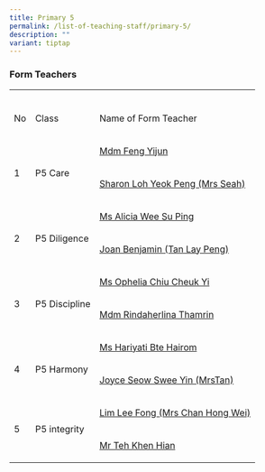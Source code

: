 ```yaml
---
title: Primary 5
permalink: /list-of-teaching-staff/primary-5/
description: ""
variant: tiptap
---
```

<h3><strong>Form Teachers</strong></h3>
<table style="minWidth: 75px">
<colgroup>
<col>
<col>
<col>
</colgroup>
<tbody>
<tr>
<td rowspan="1" colspan="1">
<p></p>
</td>
<td rowspan="1" colspan="1">
<p></p>
</td>
<td rowspan="1" colspan="1">
<p></p>
</td>
</tr>
<tr>
<td rowspan="1" colspan="1">
<p>No</p>
</td>
<td rowspan="1" colspan="1">
<p>Class</p>
</td>
<td rowspan="1" colspan="1">
<p>Name of Form Teacher</p>
</td>
</tr>
<tr>
<td rowspan="2" colspan="1">
<p>
<br>1</p>
</td>
<td rowspan="2" colspan="1">
<p>
<br>P5 Care</p>
</td>
<td rowspan="1" colspan="1">
<p><a href="mailto:feng_yijun@schools.gov.sg" rel="noopener nofollow" target="_blank">Mdm Feng Yijun</a>
</p>
</td>
</tr>
<tr>
<td rowspan="1" colspan="1">
<p><a href="mailto:loh_yeok_peng_sharon@schools.gov.sg" rel="noopener nofollow" target="_blank">Sharon Loh Yeok Peng (Mrs Seah)</a>
</p>
</td>
</tr>
<tr>
<td rowspan="2" colspan="1">
<p>
<br>2</p>
</td>
<td rowspan="2" colspan="1">
<p>
<br>P5 Diligence</p>
</td>
<td rowspan="1" colspan="1">
<p><a href="mailto:alicia_wee_su_ping@schools.gov.sg" rel="noopener nofollow" target="_blank">Ms Alicia Wee Su Ping</a>
</p>
</td>
</tr>
<tr>
<td rowspan="1" colspan="1">
<p><a href="mailto:tan_lay_peng_a@schools.gov.sg" rel="noopener nofollow" target="_blank">Joan Benjamin (Tan Lay Peng)</a>
</p>
</td>
</tr>
<tr>
<td rowspan="2" colspan="1">
<p>
<br>3</p>
</td>
<td rowspan="2" colspan="1">
<p>
<br>P5 Discipline</p>
</td>
<td rowspan="1" colspan="1">
<p><a href="mailto:chiu_cheuk_yi_ophelia@schools.gov.sg" rel="noopener nofollow" target="_blank">Ms Ophelia Chiu Cheuk Yi</a>
</p>
</td>
</tr>
<tr>
<td rowspan="1" colspan="1">
<p><a href="mailto:rindaherlina_thamrin@schools.gov.sg" rel="noopener nofollow" target="_blank">Mdm Rindaherlina Thamrin</a>
</p>
</td>
</tr>
<tr>
<td rowspan="2" colspan="1">
<p>
<br>4</p>
</td>
<td rowspan="2" colspan="1">
<p>
<br>P5 Harmony</p>
</td>
<td rowspan="1" colspan="1">
<p><a href="mailto:hariyati_hairom@schools.gov.sg" rel="noopener nofollow" target="_blank">Ms Hariyati Bte Hairom</a>
</p>
</td>
</tr>
<tr>
<td rowspan="1" colspan="1">
<p><a href="mailto:seow_swee_yin_joyce@schools.gov.sg" rel="noopener nofollow" target="_blank">Joyce Seow Swee Yin (MrsTan)</a>
</p>
</td>
</tr>
<tr>
<td rowspan="2" colspan="1">
<p></p>
<p>5</p>
</td>
<td rowspan="2" colspan="1">
<p></p>
<p>P5 integrity</p>
</td>
<td rowspan="1" colspan="1">
<p><a href="mailto:lim_lee_fong@schools.gov.sg" rel="noopener nofollow" target="_blank">Lim Lee Fong (Mrs Chan Hong Wei)</a>
</p>
</td>
</tr>
<tr>
<td rowspan="1" colspan="1">
<p><a href="mailto:teh_khen_hian@schools.gov.sg" rel="noopener nofollow" target="_blank">Mr Teh Khen Hian</a>
</p>
</td>
</tr>
</tbody>
</table>
<p></p>